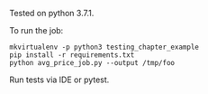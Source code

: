 Tested on python 3.7.1.

To run the job:
```
mkvirtualenv -p python3 testing_chapter_example
pip install -r requirements.txt
python avg_price_job.py --output /tmp/foo
```

Run tests via IDE or pytest.
